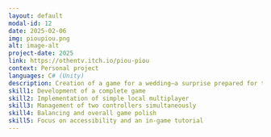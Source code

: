 ```yaml
---
layout: default
modal-id: 12
date: 2025-02-06
img: pioupiou.png
alt: image-alt
project-date: 2025
link: https://othentv.itch.io/piou-piou
context: Personal project
languages: C# (Unity)
description: Creation of a game for a wedding—a surprise prepared for the newlyweds and to entertain their guests. Everyone was a fan of chickens!
skill1: Development of a complete game
skill2: Implementation of simple local multiplayer
skill3: Management of two controllers simultaneously
skill4: Balancing and overall game polish
skill5: Focus on accessibility and an in-game tutorial
---
```

